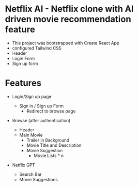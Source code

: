 # Netflix AI - Netflix clone with AI driven movie recommendation feature

- This project was bootstrapped with Create React App
- configured Tailwind CSS
- Header
- Login Form
- Sign up form

# Features

- Login/Sign up page

  - Sign in / Sign up Form
    - Redirect to browse page

- Browse (after authentication)

  - Header
  - Main Movie
    - Trailer in Background
    - Movie Title and Description
    - Movie Suggestion
      - Movie Lists \* n

- Netflix GPT
  - Search Bar
  - Movie Suggestions
